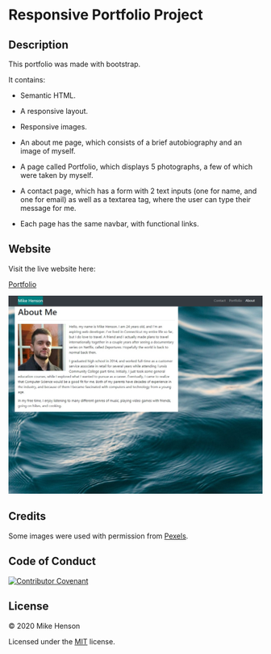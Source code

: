 # Responsive Portfolio Project


## Description

This portfolio was made with bootstrap.

It contains:

* Semantic HTML.  

* A responsive layout.  

* Responsive images.  

* An about me page, which consists of a brief autobiography and an image of myself.  

* A page called Portfolio, which displays 5 photographs, a few of which were taken by myself.  

* A contact page, which has a form with 2 text inputs (one for name, and one for email) as well as a textarea tag, where the user can type their message for me.  

* Each page has the same navbar, with functional links.  

## Website

Visit the live website here:  

[Portfolio](https://mikeh138.github.io/mhenson-responsive-portfolio/)  

![Preview of portfolio website](preview.jpg)

## Credits

Some images were used with permission from [Pexels](https://www.pexels.com/).  

## Code of Conduct

[![Contributor Covenant](https://img.shields.io/badge/Contributor%20Covenant-v2.0%20adopted-ff69b4.svg)](code_of_conduct.md)  

## License

&copy; 2020 Mike Henson  

Licensed under the [MIT](LICENSE.txt) license.
